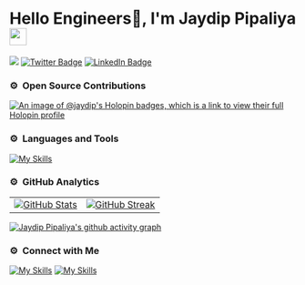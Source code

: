 <h1 align="left">Hello Engineers🚀, I'm Jaydip Pipaliya<img src="https://raw.githubusercontent.com/syedareehaquasar/syedareehaquasar/master/gifs/Hi.gif" width="30px"></h2>

[![](https://komarev.com/ghpvc/?username=pipaliyajaydip&color=blue)](https://github.com/pipaliyajaydip)
[![Twitter Badge](https://img.shields.io/badge/Twitter-Profile-informational?style=flat&logo=twitter&logoColor=white&color=1CA2F1)](https://twitter.com/Jaydip_Pipaliya)
[![LinkedIn Badge](https://img.shields.io/badge/LinkedIn-Profile-informational?style=flat&logo=linkedin&logoColor=white&color=0D76A8)](https://www.linkedin.com/in/pipaliyajaydip)

### ⚙️ &nbsp;Open Source Contributions
[![An image of @jaydip's Holopin badges, which is a link to view their full Holopin profile](https://holopin.me/jaydip)](https://holopin.io/@jaydip)

### ⚙️ &nbsp;Languages and Tools
[![My Skills](https://skillicons.dev/icons?i=html,css,js,react,nodejs,express,redux,cpp,docker,aws,postman,jest,git,postgres,mui)](https://github.com/pipaliyajaydip)


### ⚙️ &nbsp;GitHub Analytics
<table>
  <tr>
    <td align="center">
      <a href="https://github.com/pipaliyajaydip">
        <img src="https://github-readme-stats.vercel.app/api?username=pipaliyajaydip&show_icons=true&theme=gotham" alt="GitHub Stats" />
      </a>
    </td>
    <td align="center">
      <a href="https://github.com/pipaliyajaydip">
        <img src="https://github-readme-streak-stats-plum-nine.vercel.app/?user=pipaliyajaydip&theme=gotham" alt="GitHub Streak" />
      </a>
    </td>
  </tr>
</table>

[![Jaydip Pipaliya's github activity graph](https://github-readme-activity-graph.vercel.app/graph?username=pipaliyajaydip&theme=gotham)](https://github.com/pipaliyajaydip)

### ⚙️ &nbsp;Connect with Me
[![My Skills](https://skillicons.dev/icons?i=linkedin)](https://linkedin.com/in/pipaliyajaydip)
[![My Skills](https://skillicons.dev/icons?i=twitter)](https://twitter.com/Jaydip_Pipaliya)
